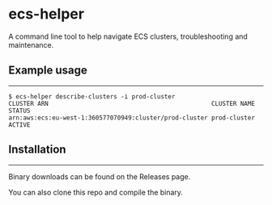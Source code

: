 # ecs-helper
A command line tool to help navigate ECS clusters, troubleshooting and maintenance.


## Example usage
* * *

```
$ ecs-helper describe-clusters -i prod-cluster
CLUSTER ARN                                             CLUSTER NAME    STATUS 
arn:aws:ecs:eu-west-1:360577070949:cluster/prod-cluster prod-cluster    ACTIVE
```



## Installation
* * *

Binary downloads can be found on the Releases page.

You can also clone this repo and compile the binary.
